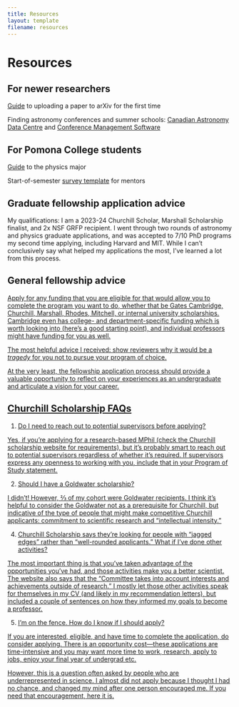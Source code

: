 ```yaml
---
title: Resources
layout: template
filename: resources
--- 
```


# Resources

## For newer researchers
[Guide](https://docs.google.com/document/d/1dh7u1JdD8JzbkM0YIVQ0yufbrBcue_fwa0k-xOwCStw/edit?usp=sharing) to uploading a paper to arXiv for the first time

Finding astronomy conferences and summer schools: [Canadian Astronomy Data Centre](https://www.cadc-ccda.hia-iha.nrc-cnrc.gc.ca/en/meetings/this-year/) and [Conference Management Software](https://conference-service.com/conferences/gravitation-and-cosmology.html)

## For Pomona College students
[Guide](https://docs.google.com/presentation/d/1aWqU7DpahuD6vfm4J48zIEdPsKAHquGqkGR7uGeSoTw/edit?usp=sharing) to the physics major

Start-of-semester [survey template](https://forms.gle/wsSHaqLqcnzGmVXZ8) for mentors


## Graduate fellowship application advice
My qualifications: I am a 2023-24 Churchill Scholar, Marshall Scholarship finalist, and 2x NSF GRFP recipient. I went through two rounds of astronomy and physics graduate applications, and was accepted to 7/10 PhD programs my second time applying, including Harvard and MIT. 
While I can’t conclusively say what helped my applications the most, I’ve learned a lot from this process. 

## General fellowship advice

<u>Apply for any funding that you are eligible<u> for that would allow you to complete the program you want to do, whether that be Gates Cambridge, Churchill, Marshall, Rhodes, Mitchell, or internal university scholarships. Cambridge even has college- and department-specific funding which is worth looking into ([here’s](https://www.student-funding.cam.ac.uk/) a good starting point), and individual professors might have funding for you as well. 

<u>The most helpful advice I received:<u> show reviewers why it would be a *tragedy* for you not to pursue your program of choice.

At the very least, the fellowship application process should provide a valuable opportunity to reflect on your experiences as an undergraduate and articulate a vision for your career.

## Churchill Scholarship FAQs

1. Do I need to reach out to potential supervisors before applying? 

Yes, if you’re applying for a research-based MPhil (check the Churchill scholarship website for requirements), but it’s probably smart to reach out to potential supervisors regardless of whether it’s required. If supervisors express any openness to working with you, include that in your Program of Study statement.

2. Should I have a Goldwater scholarship?

I didn’t\! However, ⅔ of my cohort were Goldwater recipients. I think it’s helpful to consider the Goldwater not as a prerequisite for Churchill, but indicative of the type of people that might make competitive Churchill applicants: commitment to scientific research and “intellectual intensity.”

4. Churchill Scholarship says they’re looking for people with “jagged edges” rather than “well-rounded applicants.” What if I’ve done other activities?

The most important thing is that you’ve taken advantage of the opportunities you’ve had, and those activities make you a better scientist. The website also says that the “Committee takes into account interests and achievements outside of research.” I mostly let those other activities speak for themselves in my CV (and likely in my recommendation letters), but included a couple of sentences on how they informed my goals to become a professor. 

5. I’m on the fence. How do I know if I should apply? 

If you are interested, eligible, and have time to complete the application, do consider applying. There is an opportunity cost—these applications are time-intensive and you may want more time to work, research, apply to jobs, enjoy your final year of undergrad etc.

However, this is a question often asked by people who are underrepresented in science. I almost did not apply because I thought I had no chance, and changed my mind after one person encouraged me. If you need that encouragement, here it is.
